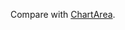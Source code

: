 Compare with [ChartArea](https://github.com/ReneNyffenegger/runVBAFilesInOffice/tree/master/Excel/ObjectModel/ChartArea).
